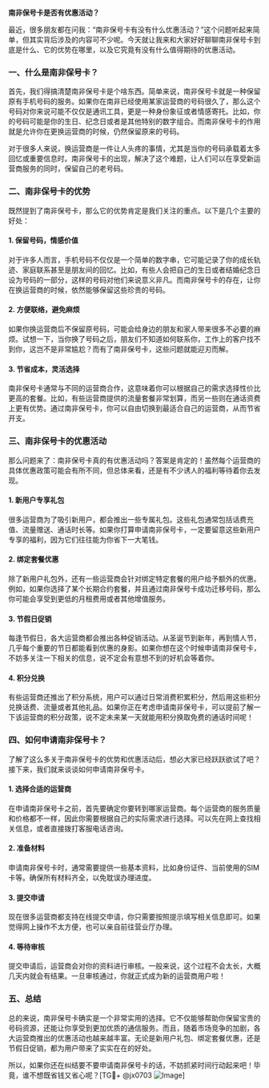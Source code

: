 **南非保号卡是否有优惠活动？**

最近，很多朋友都在问我：“南非保号卡有没有什么优惠活动？”这个问题听起来简单，但其实背后涉及的内容可不少呢。今天就让我来和大家好好聊聊南非保号卡到底是什么、它的优势在哪里，以及它究竟有没有什么值得期待的优惠活动。

### 一、什么是南非保号卡？

首先，我们得搞清楚南非保号卡是个啥东西。简单来说，南非保号卡就是一种保留原有手机号码的服务。如果你在南非已经使用某家运营商的号码很久了，那么这个号码对你来说可能不仅仅是通讯工具，更是一种身份象征或者情感寄托。比如，你的号码可能是你的生日、纪念日或者是其他特别的数字组合。而南非保号卡的作用就是允许你在更换运营商的时候，仍然保留原来的号码。

对于很多人来说，换运营商是一件让人头疼的事情，尤其是当你的号码承载着太多回忆或重要信息时。南非保号卡的出现，解决了这个难题，让人们可以在享受新运营商服务的同时，保留自己的老号码。

### 二、南非保号卡的优势

既然提到了南非保号卡，那么它的优势肯定是我们关注的重点。以下是几个主要的好处：

#### 1. **保留号码，情感价值**
   对于许多人而言，手机号码不仅仅是一个简单的数字串，它可能记录了你的成长轨迹、家庭联系甚至是朋友间的回忆。比如，有些人会把自己的生日或者结婚纪念日设为号码的一部分，这样的号码对他们来说意义非凡。而南非保号卡的存在，让你在换运营商的时候，依然能够保留这些珍贵的号码。

#### 2. **方便联络，避免麻烦**
   如果你换运营商后不保留原号码，可能会给身边的朋友和家人带来很多不必要的麻烦。试想一下，当你换了号码之后，朋友们不知道如何联系你，工作上的客户找不到你，这岂不是非常尴尬？而有了南非保号卡，这些问题就能迎刃而解。

#### 3. **节省成本，灵活选择**
   南非保号卡通常与不同的运营商合作，这意味着你可以根据自己的需求选择性价比更高的套餐。比如，有些运营商提供的流量套餐非常划算，而另一些则在通话资费上更有优势。通过南非保号卡，你可以自由切换到最适合自己的运营商，从而节省开支。

### 三、南非保号卡的优惠活动

那么问题来了：南非保号卡真的有优惠活动吗？答案是肯定的！虽然每个运营商的具体优惠政策可能会有所不同，但总体来看，还是有不少诱人的福利等待着你去发现。

#### 1. **新用户专享礼包**
   很多运营商为了吸引新用户，都会推出一些专属礼包。这些礼包通常包括话费充值、流量赠送、通话时长等。如果你打算申请南非保号卡，一定要留意这些新用户专享的福利，因为它们往往能为你省下一大笔钱。

#### 2. **绑定套餐优惠**
   除了新用户礼包外，还有一些运营商会针对绑定特定套餐的用户给予额外的优惠。例如，如果你选择了某个长期合约套餐，并且通过南非保号卡成功迁移号码，那么你可能会享受到更低的月租费用或者其他增值服务。

#### 3. **节假日促销**
   每逢节假日，各大运营商都会推出各种促销活动。从圣诞节到新年，再到情人节，几乎每个重要的节日都能看到优惠的身影。如果你想在这个时候申请南非保号卡，不妨多关注一下相关的信息，说不定会有意想不到的好机会等着你。

#### 4. **积分兑换**
   有些运营商还推出了积分系统，用户可以通过日常消费积累积分，然后用这些积分兑换话费、流量或者其他礼品。如果你正在考虑申请南非保号卡，可以提前了解一下该运营商的积分政策，说不定未来某一天就能用积分换取免费的通话时间呢！

### 四、如何申请南非保号卡？

了解了这么多关于南非保号卡的优势和优惠活动后，想必大家已经跃跃欲试了吧？接下来，我们就来谈谈如何申请南非保号卡。

#### 1. **选择合适的运营商**
   在申请南非保号卡之前，首先要确定你要转到哪家运营商。每个运营商的服务质量和价格都不一样，因此你需要根据自己的实际需求进行选择。可以先在网上查找相关信息，或者直接拨打客服电话咨询。

#### 2. **准备材料**
   申请南非保号卡时，通常需要提供一些基本资料，比如身份证件、当前使用的SIM卡等。确保所有材料齐全，以免耽误办理进度。

#### 3. **提交申请**
   现在很多运营商都支持在线提交申请，你只需要按照提示填写相关信息即可。如果觉得网上操作不太方便，也可以亲自前往营业厅办理。

#### 4. **等待审核**
   提交申请后，运营商会对你的资料进行审核。一般来说，这个过程不会太长，大概几天内就会有结果。一旦审核通过，你就正式成为新的运营商用户啦！

### 五、总结

总的来说，南非保号卡确实是一个非常实用的选择。它不仅能够帮助你保留宝贵的号码资源，还能让你享受到更加优质的通信服务。而且，随着市场竞争的加剧，各大运营商推出的优惠活动也越来越丰富。无论是新用户礼包、绑定套餐优惠，还是节假日促销，都为用户带来了实实在在的好处。

所以，如果你还在纠结要不要申请南非保号卡的话，不妨抓紧时间行动起来吧！毕竟，谁不想既省钱又省心呢？[TG💪+ @jx0703 ![Image](https://github.com/user-attachments/assets/dbca1d08-cadb-493c-b0ec-ad6f7a83f270)]